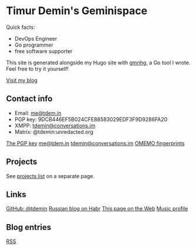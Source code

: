 # Timur Demin's Geminispace

Quick facts:

* DevOps Engineer
* Go programmer
* free software supporter

This site is generated alongside my Hugo site with [gmnhg][gmnhg], a Go
tool I wrote. Feel free to try it yourself!

[gmnhg]: https://github.com/tdemin/gmnhg

[Visit my blog](/post/index.gmi)

## Contact info

* Email: me@tdem.in
* PGP key: 9DCB446EF5B024CFE88583029EDF3F9D9286FA20
* XMPP: tdemin@conversations.im
* Matrix: @tdemin:unredacted.org

[The PGP key](/pgp.asc)
[me@tdem.in](mailto:me@tdem.in)
[tdemin@conversations.im](xmpp:tdemin@conversations.im)
[OMEMO fingerprints](/announcements/index.gmi)

## Projects

See [projects list](/projects.gmi) on a separate page.

## Links

[GitHub: @tdemin](https://github.com/tdemin)
[Russian blog on Habr](https://habr.com/en/users/tdemin/posts)
[This page on the Web](https://tdem.in)
[Music profile](https://music.tdem.in)

## Blog entries

[RSS](/post/rss.xml)
